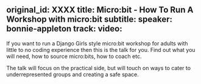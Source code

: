 original_id: XXXX
title: Micro:bit - How To Run A Workshop with micro:bit
subtitle: 
speaker: bonnie-appleton
track:
video:
---

If you want to run a Django Girls style micro:bit workshop for adults with little to no coding experience then this is the talk for you. Find out what you will need, how to source micro:bits, how to coach etc.

The talk will focus on the practical side, but will touch on ways to cater to underrepresented groups and creating a safe space.

